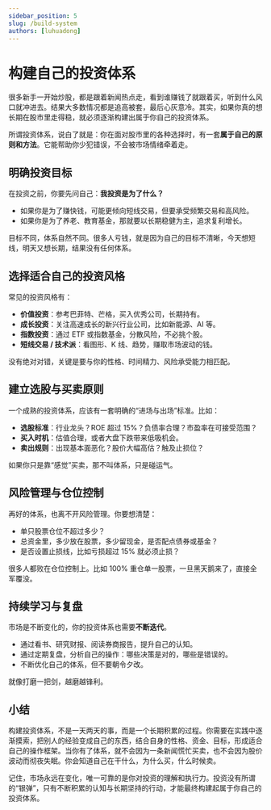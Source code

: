 ```yaml
---
sidebar_position: 5
slug: /build-system
authors: [luhuadong]
---
```


# 构建自己的投资体系

很多新手一开始炒股，都是跟着新闻热点走，看到谁赚钱了就跟着买，听到什么风口就冲进去。结果大多数情况都是追高被套，最后心灰意冷。其实，如果你真的想长期在股市里走得稳，就必须逐渐构建出属于你自己的投资体系。

所谓投资体系，说白了就是：你在面对股市里的各种选择时，有一套**属于自己的原则和方法**。它能帮助你少犯错误，不会被市场情绪牵着走。



## 明确投资目标

在投资之前，你要先问自己：**我投资是为了什么？**

- 如果你是为了赚快钱，可能更倾向短线交易，但要承受频繁交易和高风险。
- 如果你是为了养老、教育基金，那就要以长期稳健为主，追求复利增长。

目标不同，体系自然不同。很多人亏钱，就是因为自己的目标不清晰，今天想短线，明天又想长期，结果没有任何体系。



## 选择适合自己的投资风格

常见的投资风格有：

- **价值投资**：参考巴菲特、芒格，买入优秀公司，长期持有。
- **成长投资**：关注高速成长的新兴行业公司，比如新能源、AI 等。
- **指数投资**：通过 ETF 或指数基金，分散风险，不必挑个股。
- **短线交易 / 技术派**：看图形、K 线、趋势，赚取市场波动的钱。

没有绝对对错，关键是要与你的性格、时间精力、风险承受能力相匹配。



## 建立选股与买卖原则

一个成熟的投资体系，应该有一套明确的“进场与出场”标准。比如：

- **选股标准**：行业龙头？ROE 超过 15%？负债率合理？市盈率在可接受范围？
- **买入时机**：估值合理，或者大盘下跌带来低吸机会。
- **卖出规则**：出现基本面恶化？股价大幅高估？触及止损位？

如果你只是靠“感觉”买卖，那不叫体系，只是碰运气。



## 风险管理与仓位控制

再好的体系，也离不开风险管理。你要想清楚：

- 单只股票仓位不超过多少？
- 总资金里，多少放在股票，多少留现金，是否配点债券或基金？
- 是否设置止损线，比如亏损超过 15% 就必须止损？

很多人都败在仓位控制上。比如 100% 重仓单一股票，一旦黑天鹅来了，直接全军覆没。



## 持续学习与复盘

市场是不断变化的，你的投资体系也需要**不断迭代**。

- 通过看书、研究财报、阅读券商报告，提升自己的认知。
- 通过定期复盘，分析自己的操作：哪些决策是对的，哪些是错误的。
- 不断优化自己的体系，但不要朝令夕改。

就像打磨一把剑，越磨越锋利。



## 小结

构建投资体系，不是一天两天的事，而是一个长期积累的过程。你需要在实践中逐渐摸索，把别人的经验变成自己的东西，结合自身的性格、资金、目标，形成适合自己的操作框架。当你有了体系，就不会因为一条新闻慌忙买卖，也不会因为股价波动而彻夜失眠。你会知道自己在干什么，为什么买，什么时候卖。

记住，市场永远在变化，唯一可靠的是你对投资的理解和执行力。投资没有所谓的“银弹”，只有不断积累的认知与长期坚持的行动，才能最终构建起属于你自己的投资体系。
